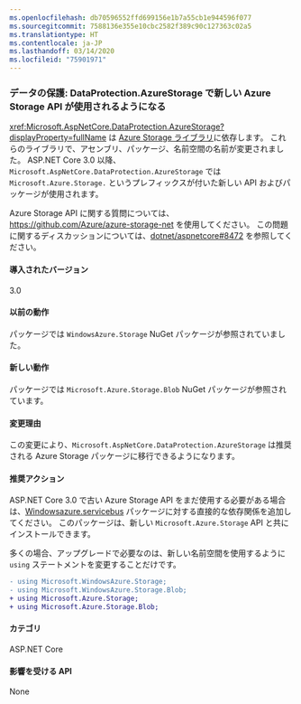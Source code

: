 ```yaml
---
ms.openlocfilehash: db70596552ffd699156e1b7a55cb1e944596f077
ms.sourcegitcommit: 7588136e355e10cbc2582f389c90c127363c02a5
ms.translationtype: HT
ms.contentlocale: ja-JP
ms.lasthandoff: 03/14/2020
ms.locfileid: "75901971"
---
```

### <a name="data-protection-dataprotectionazurestorage-uses-new-azure-storage-apis"></a>データの保護: DataProtection.AzureStorage で新しい Azure Storage API が使用されるようになる

<xref:Microsoft.AspNetCore.DataProtection.AzureStorage?displayProperty=fullName> は [Azure Storage ライブラリ](https://github.com/Azure/azure-storage-net)に依存します。 これらのライブラリで、アセンブリ、パッケージ、名前空間の名前が変更されました。 ASP.NET Core 3.0 以降、`Microsoft.AspNetCore.DataProtection.AzureStorage` では `Microsoft.Azure.Storage.` というプレフィックスが付いた新しい API およびパッケージが使用されます。

Azure Storage API に関する質問については、<https://github.com/Azure/azure-storage-net> を使用してください。 この問題に関するディスカッションについては、[dotnet/aspnetcore#8472](https://github.com/dotnet/aspnetcore/issues/8472) を参照してください。

#### <a name="version-introduced"></a>導入されたバージョン

3.0

#### <a name="old-behavior"></a>以前の動作

パッケージでは `WindowsAzure.Storage` NuGet パッケージが参照されていました。

#### <a name="new-behavior"></a>新しい動作

パッケージでは `Microsoft.Azure.Storage.Blob` NuGet パッケージが参照されています。

#### <a name="reason-for-change"></a>変更理由

この変更により、`Microsoft.AspNetCore.DataProtection.AzureStorage` は推奨される Azure Storage パッケージに移行できるようになります。

#### <a name="recommended-action"></a>推奨アクション

ASP.NET Core 3.0 で古い Azure Storage API をまだ使用する必要がある場合は、[Windowsazure.servicebus](https://www.nuget.org/packages/WindowsAzure.Storage/) パッケージに対する直接的な依存関係を追加してください。 このパッケージは、新しい `Microsoft.Azure.Storage` API と共にインストールできます。

多くの場合、アップグレードで必要なのは、新しい名前空間を使用するように `using` ステートメントを変更することだけです。

```diff
- using Microsoft.WindowsAzure.Storage;
- using Microsoft.WindowsAzure.Storage.Blob;
+ using Microsoft.Azure.Storage;
+ using Microsoft.Azure.Storage.Blob;
```

#### <a name="category"></a>カテゴリ

ASP.NET Core

#### <a name="affected-apis"></a>影響を受ける API

None

<!-- 

#### Affected APIs

Not detectable via API analysis

-->
